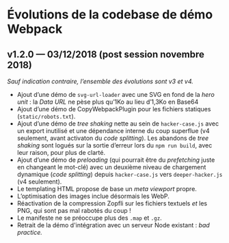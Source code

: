 # Évolutions de la codebase de démo Webpack

## v1.2.0 — 03/12/2018 (post session novembre 2018)

_Sauf indication contraire, l’ensemble des évolutions sont v3 et v4._

- Ajout d’une démo de `svg-url-loader` avec une SVG en fond de la *hero unit* : la _Data
  URL_ ne pèse plus qu’1Ko au lieu d’1,3Ko en Base64
- Ajout d’une démo de CopyWebpackPlugin pour les fichiers statiques
  (`static/robots.txt`).
- Ajout d’une démo de _tree shaking_ nette au sein de `hacker-case.js` avec un
  export inutilisé et une dépendance interne du coup superflue (v4 seulement,
  avant activaton du _code splitting_). Les abandons de _tree shaking_ sont
  logués sur la sortie d’erreur lors du `npm run build`, avec leur raison, pour
  plus de clarté.
- Ajout d’une démo de _preloading_ (qui pourrait être du _prefetching_ juste en
  changeant le mot-clé) avec un deuxième niveau de chargement dynamique (_code
  splitting_) depuis `hacker-case.js` vers `deeper-hacker.js` (v4 seulement).
- Le templating HTML propose de base un _meta viewport_ propre.
- L’optimisation des images inclue désormais les WebP.
- Réactivation de la compression Zopfli sur les fichiers textuels _et_ les PNG,
  qui sont pas mal rabotés du coup !
- Le manifeste ne se préoccupe plus des `.map` et `.gz`.
- Retrait de la démo d'intégration avec un serveur Node existant : _bad practice._
